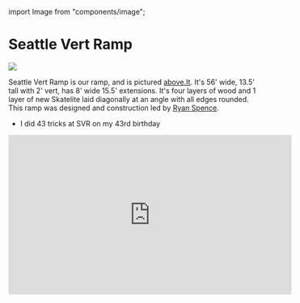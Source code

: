 import Image from "components/image";

# Seattle Vert Ramp

<Image src="/images/svr-pano.jpg"  width={617} height={200}/>

Seattle Vert Ramp is our ramp, and is pictured [above.It](http://above). It's 56' wide, 13.5' tall with 2' vert, has 8' wide 15.5' extensions.  It's four layers of wood and 1 layer of new Skatelite laid diagonally at an angle with all edges rounded.  This ramp was designed and construction led by [Ryan Spence](https://www.linkedin.com/in/ryan-spence-1908211a5).


- I did 43 tricks at SVR on my 43rd birthday

<iframe width="560" height="315" src="https://www.youtube.com/embed/-5FbvrRzHak" title="YouTube video player" frameBorder="0" allow="accelerometer; autoplay; clipboard-write; encrypted-media; gyroscope; picture-in-picture" allowFullScreen></iframe>

